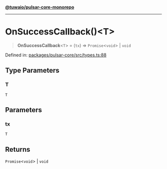 [**@tuwaio/pulsar-core-monorepo**](../../../README.md)

***

# OnSuccessCallback()\<T\>

> **OnSuccessCallback**\<`T`\> = (`tx`) => `Promise`\<`void`\> \| `void`

Defined in: [packages/pulsar-core/src/types.ts:88](https://github.com/TuwaIO/pulsar-core/blob/c81eb98e6cdcf718f4d05b7d7444cbfda0dec5d9/packages/pulsar-core/src/types.ts#L88)

## Type Parameters

### T

`T`

## Parameters

### tx

`T`

## Returns

`Promise`\<`void`\> \| `void`
